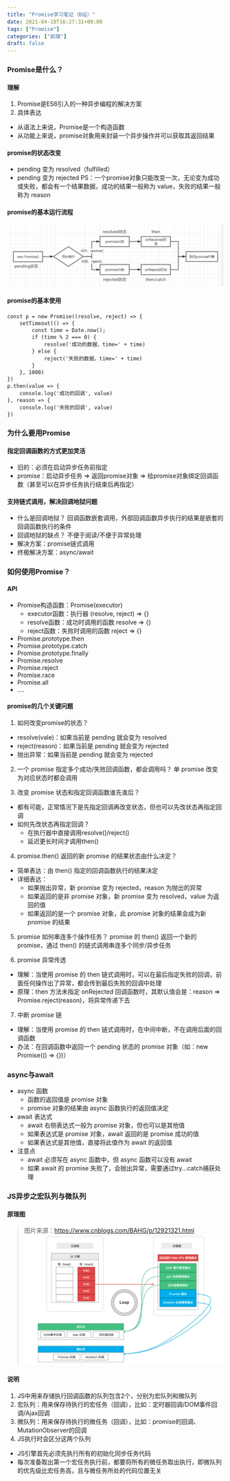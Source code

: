 ```yaml
---
title: "Promise学习笔记（B站）"
date: 2021-04-18T16:27:31+08:00
tags: ["Promise"]
categories: ["前端"]
draft: false
---
```

### Promise是什么？
#### 理解
1. Promise是ES6引入的一种异步编程的解决方案
2. 具体表达
- 从语法上来说，Promise是一个构造函数
- 从功能上来说，promise对象用来封装一个异步操作并可以获取其返回结果
#### promise的状态改变
- pending 变为 resolved（fulfilled）
- pending 变为 rejected
PS：一个promise对象只能改变一次，无论变为成功或失败，都会有一个结果数据，成功的结果一般称为 value，失败的结果一般称为 reason
#### promise的基本运行流程
![Promise运行流程](/images/atguigu_promise_note-promise_run_process.png)
#### promise的基本使用
```
const p = new Promise((resolve, reject) => {
    setTimeout(() => {
        const time = Date.now();
        if (time % 2 === 0) {
            resolve('成功的数据，time=' + time)
        } else {
            reject('失败的数据，time=' + time)
        }
    }, 1000)
})
p.then(value => {
    console.log('成功的回调', value)
}, reason => {
    console.log('失败的回调', value)
})
```
### 为什么要用Promise
#### 指定回调函数的方式更加灵活
- 旧的：必须在启动异步任务前指定
- promise：启动异步任务 => 返回promise对象 => 给promise对象绑定回调函数（甚至可以在异步任务执行结束后再指定）
#### 支持链式调用，解决回调地狱问题
- 什么是回调地狱？
回调函数嵌套调用，外部回调函数异步执行的结果是嵌套的回调函数执行的条件
- 回调地狱的缺点？
不便于阅读/不便于异常处理
- 解决方案：promise链式调用
- 终极解决方案：async/await
### 如何使用Promise？
#### API
- Promise构造函数：Promise(executor)
  - executor函数：执行器 (resolve, reject) => {}
  - resolve函数：成功时调用的函数 resolve => {}
  - reject函数：失败时调用的函数 reject => {}
- Promise.prototype.then
- Promise.prototype.catch
- Promise.prototype.finally
- Promise.resolve
- Promise.reject
- Promise.race
- Promise.all
- ....
#### promise的几个关键问题
1. 如何改变promise的状态？
- resolve(vale)：如果当前是 pending 就会变为 resolved
- reject(reason)：如果当前是 pending 就会变为 rejected
- 抛出异常：如果当前是 pending 就会变为 rejected

2. 一个 promise 指定多个成功/失败回调函数，都会调用吗？
单 promise 改变为对应状态时都会调用

3. 改变 promise 状态和指定回调函数谁先谁后？
- 都有可能，正常情况下是先指定回调再改变状态，但也可以先改状态再指定回调
- 如何先改状态再指定回调？
  - 在执行器中直接调用resolve()/reject()
  - 延迟更长时间才调用then()

4. promise.then() 返回的新 promise 的结果状态由什么决定？
- 简单表达：由 then() 指定的回调函数执行的结果决定
- 详细表达：
  - 如果抛出异常，新 promise 变为 rejected，reason 为抛出的异常
  - 如果返回的是非 promise 对象，新 promise 变为 resolved，value 为返回的值
  - 如果返回的是一个 promise 对象，此 promise 对象的结果会成为新 promise 的结果

5. promise 如何串连多个操作任务？
promise 的 then() 返回一个新的 promise，通过 then() 的链式调用串连多个同步/异步任务

6. promise 异常传透
- 理解：当使用 promise 的 then 链式调用时，可以在最后指定失败的回调，前面任何操作出了异常，都会传到最后失败的回调中处理
- 原理：then 方法未指定 onRejected 回调函数时，其默认值会是：reason => Promise.reject(reason)，将异常传递下去

7. 中断 promise 链
- 理解：当使用 promise 的 then 链式调用时，在中间中断，不在调用后面的回调函数
- 办法：在回调函数中返回一个 pending 状态的 promise 对象（如：new Promise(() => {})）

### async与await
- async 函数
  - 函数的返回值是 promise 对象
  - promise 对象的结果由 async 函数执行的返回值决定
- await 表达式
  - await 右侧表达式一般为 promise 对象，但也可以是其他值
  - 如果表达式是 promise 对象，await 返回的是 promise 成功的值
  - 如果表达式是其他值，直接将此值作为 await 的返回值
- 注意点
  - await 必须写在 async 函数中，但 async 函数可以没有 await 
  - 如果 await 的 promise 失败了，会抛出异常，需要通过try...catch捕获处理
### JS异步之宏队列与微队列
#### 原理图
> 图片来源：https://www.cnblogs.com/BAHG/p/12921321.html
![JS异步之宏队列与微队列](/images/atguigu_promise_note-macro_queue_and_micro_queue.png)

#### 说明
1. JS中用来存储执行回调函数的队列包含2个，分别为宏队列和微队列
2. 宏队列：用来保存待执行的宏任务（回调），比如：定时器回调/DOM事件回调/Ajax回调
3. 微队列：用来保存待执行的微任务（回调），比如：promise的回调、MutationObserver的回调
4. JS执行时会区分这两个队列
- JS引擎首先必须先执行所有的初始化同步任务代码
- 每次准备取出第一个宏任务执行前，都要将所有的微任务取出执行，即微队列的优先级比宏任务高，且与微任务所处的代码位置无关
